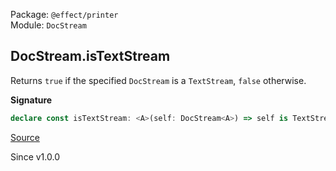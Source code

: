 Package: `@effect/printer`<br />
Module: `DocStream`<br />

## DocStream.isTextStream

Returns `true` if the specified `DocStream` is a `TextStream`, `false` otherwise.

**Signature**

```ts
declare const isTextStream: <A>(self: DocStream<A>) => self is TextStream<A>
```

[Source](https://github.com/Effect-TS/effect/tree/main/packages/printer/src/DocStream.ts#L203)

Since v1.0.0